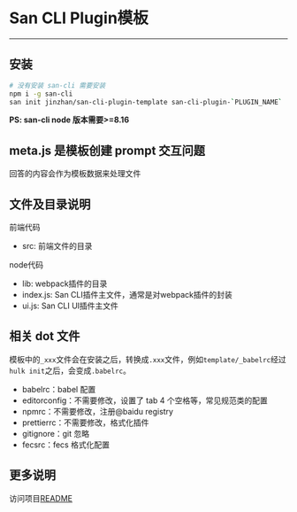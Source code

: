 # San CLI Plugin模板

---

## 安装

```bash
# 没有安装 san-cli 需要安装
npm i -g san-cli
san init jinzhan/san-cli-plugin-template san-cli-plugin-`PLUGIN_NAME`
```

**PS: san-cli node 版本需要>=8.16**

## meta.js 是模板创建 prompt 交互问题

回答的内容会作为模板数据来处理文件

## 文件及目录说明

前端代码

- src: 前端文件的目录

node代码

- lib: webpack插件的目录
- index.js: San CLI插件主文件，通常是对webpack插件的封装
- ui.js: San CLI UI插件主文件


## 相关 dot 文件

模板中的`_xxx`文件会在安装之后，转换成`.xxx`文件，例如`template/_babelrc`经过`hulk init`之后，会变成`.babelrc`。

-   babelrc：babel 配置
-   editorconfig：不需要修改，设置了 tab 4 个空格等，常见规范类的配置
-   npmrc：不需要修改，注册@baidu registry
-   prettierrc：不需要修改，格式化插件
-   gitignore：git 忽略
-   fecsrc：fecs 格式化配置

## 更多说明

访问项目[README](./src/README.md)
